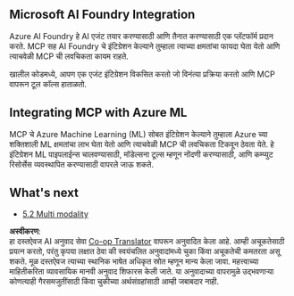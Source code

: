 <!--
CO_OP_TRANSLATOR_METADATA:
{
  "original_hash": "33daea2e41ef7635cf13c41d6a3ea773",
  "translation_date": "2025-06-12T23:25:27+00:00",
  "source_file": "05-AdvancedTopics/mcp-integration/README.md",
  "language_code": "mr"
}
-->
## Microsoft AI Foundry Integration

Azure AI Foundry हे AI एजंट तयार करण्यासाठी आणि तैनात करण्यासाठी एक प्लॅटफॉर्म प्रदान करते. MCP सह AI Foundry चे इंटिग्रेशन केल्याने तुम्हाला त्याच्या क्षमतांचा फायदा घेता येतो आणि त्याचवेळी MCP ची लवचिकता कायम राहते.

खालील कोडमध्ये, आपण एक एजंट इंटिग्रेशन विकसित करतो जो विनंत्या प्रक्रिया करतो आणि MCP वापरून टूल कॉल्स हाताळतो.

## Integrating MCP with Azure ML

MCP चे Azure Machine Learning (ML) सोबत इंटिग्रेशन केल्याने तुम्हाला Azure च्या शक्तिशाली ML क्षमतांचा लाभ घेता येतो आणि त्याचवेळी MCP ची लवचिकता टिकवून ठेवता येते. हे इंटिग्रेशन ML पाइपलाईन्स चालवण्यासाठी, मॉडेल्सना टूल्स म्हणून नोंदणी करण्यासाठी, आणि कम्प्युट रिसोर्सेस व्यवस्थापित करण्यासाठी वापरले जाऊ शकते.

## What's next

- [5.2 Multi modality](../mcp-multi-modality/README.md)

**अस्वीकरण**:  
हा दस्तऐवज AI अनुवाद सेवा [Co-op Translator](https://github.com/Azure/co-op-translator) वापरून अनुवादित केला आहे. आम्ही अचूकतेसाठी प्रयत्न करतो, परंतु कृपया लक्षात ठेवा की स्वयंचलित अनुवादांमध्ये चुका किंवा अचूकतेची कमतरता असू शकते. मूळ दस्तऐवज त्याच्या स्थानिक भाषेत अधिकृत स्रोत म्हणून मान्य केला जावा. महत्त्वाच्या माहितीकरिता व्यावसायिक मानवी अनुवाद शिफारस केली जाते. या अनुवादाच्या वापरामुळे उद्भवणाऱ्या कोणत्याही गैरसमजुतींसाठी किंवा चुकीच्या अर्थसंग्रहांसाठी आम्ही जबाबदार नाही.